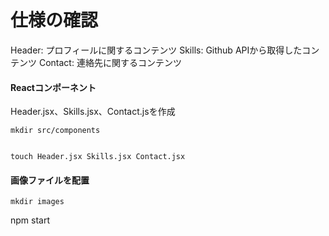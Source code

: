 
# 仕様の確認

Header: プロフィールに関するコンテンツ
Skills: Github APIから取得したコンテンツ
Contact: 連絡先に関するコンテンツ

#### Reactコンポーネント
Header.jsx、Skills.jsx、Contact.jsを作成

```
mkdir src/components
```
```

touch Header.jsx Skills.jsx Contact.jsx
```

#### 画像ファイルを配置

```
mkdir images
```


npm start


